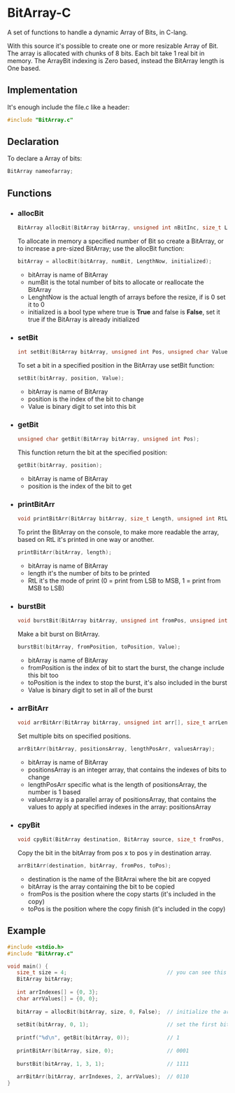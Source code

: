 # BitArray-C
A set of functions to handle a dynamic Array of Bits, in C-lang.

With this source it's possible to create one or more resizable Array of Bit. 
The array is allocated with chunks of 8 bits. Each bit take 1 real bit in memory.
The ArrayBit indexing is Zero based, instead the BitArray length is One based.

## Implementation
   It's enough include the file.c like a header:
   ```c
   #include "BitArray.c"
   ```
   
## Declaration
   To declare a Array of bits:
   ```c
   BitArray nameofarray;
   ```
   
## Functions
* ### allocBit
  ```c
  BitArray allocBit(BitArray bitArray, unsigned int nBitInc, size_t LengthNow, Bool isInitialized);
  ```
  To allocate in memory a specified number of Bit so create a BitArray, or to increase a pre-sized BitArray; use the allocBit function:
  ```c
  bitArray = allocBit(bitArray, numBit, LengthNow, initialized);
  ```
  
  * bitArray is name of BitArray
  * numBit is the total number of bits to allocate or reallocate the BitArray
  * LenghtNow is the actual length of arrays before the resize, if is 0 set it to 0
  * initialized is a bool type where true is **True** and false is **False**, set it true if the BitArray is already initialized


* ### setBit
  ```c
  int setBit(BitArray bitArray, unsigned int Pos, unsigned char Value);
  ```
  To set a bit in a specified position in the BitArray use setBit function:
  ```c
  setBit(bitArray, position, Value);
  ```
  * bitArray is name of BitArray
  * position is the index of the bit to change
  * Value is binary digit to set into this bit
  
  
* ### getBit
  ```c
  unsigned char getBit(BitArray bitArray, unsigned int Pos);
  ```
  This function return the bit at the specified position:
  ```c
  getBit(bitArray, position);
  ```
  * bitArray is name of BitArray
  * position is the index of the bit to get
 
 
* ### printBitArr
  ```c
  void printBitArr(BitArray bitArray, size_t Length, unsigned int RtL);
  ```
  To print the BitArray on the console, to make more readable the array, based on RtL it's printed in one way or another.
  ```c
  printBitArr(bitArray, length);
  ```
  * bitArray is name of BitArray
  * length it's the number of bits to be printed
  * RtL it's the mode of print (0 = print from LSB to MSB, 1 = print from MSB to LSB)
  
  
* ### burstBit
  ```c
  void burstBit(BitArray bitArray, unsigned int fromPos, unsigned int toPos, unsigned char Value);
  ```
  Make a bit burst on BitArray.
  ```c
  burstBit(bitArray, fromPosition, toPosition, Value);
  ```
  * bitArray is name of BitArray
  * fromPosition is the index of bit to start the burst, the change include this bit too
  * toPosition is the index to stop the burst, it's also included in the burst
  * Value is binary digit to set in all of the burst


* ### arrBitArr
  ```c
  void arrBitArr(BitArray bitArray, unsigned int arr[], size_t arrLength, unsigned char Values[]);
  ```
  Set multiple bits on specified positions.
  ```c
  arrBitArr(bitArray, positionsArray, lengthPosArr, valuesArray);
  ```
  * bitArray is name of BitArray
  * positionsArray is an integer array, that contains the indexes of bits to change
  * lengthPosArr specific what is the length of positionsArray, the number is 1 based
  * valuesArray is a parallel array of positionsArray, that contains the values to apply at specified indexes in the array: positionsArray


* ### cpyBit
  ```c
  void cpyBit(BitArray destination, BitArray source, size_t fromPos, size_t toPos);
  ```
  Copy the bit in the bitArray from pos x to pos y in destination array.
  ```c
  arrBitArr(destination, bitArray, fromPos, toPos);
  ```
  * destination is the name of the BitArrai where the bit are copyed
  * bitArray is the array containing the bit to be copied
  * fromPos is the position where the copy starts (it's included in the copy)
  * toPos is the position where the copy finish (it's included in the copy)


## Example
```c
#include <stdio.h>
#include "BitArray.c"

void main() {
   size_t size = 4;                                // you can see this as bit or as byte (in case you define it as number of bit it will resized with the minimum number of byte
   BitArray bitArray;
   
   int arrIndexes[] = {0, 3};
   char arrValues[] = {0, 0};
   
   bitArray = allocBit(bitArray, size, 0, False);  // initialize the array of bit
   
   setBit(bitArray, 0, 1);                         // set the first bit to 1
   
   printf("%d\n", getBit(bitArray, 0));            // 1
   
   printBitArr(bitArray, size, 0);                 // 0001
   
   burstBit(bitArray, 1, 3, 1);                    // 1111
   
   arrBitArr(bitArray, arrIndexes, 2, arrValues);  // 0110
}
```
